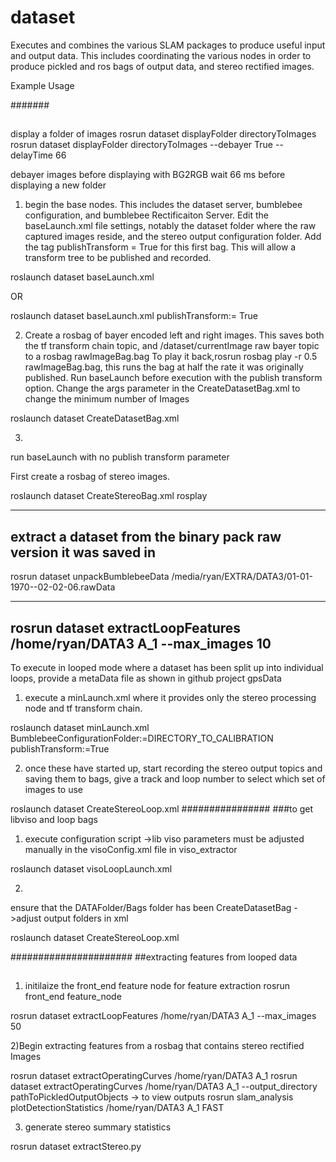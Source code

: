 # dataset
Executes and combines the various SLAM packages to produce useful input and output data. This includes coordinating the various nodes in order to produce pickled and ros bags of output data, and stereo rectified images.


Example Usage


#######
##
display a folder of images
rosrun dataset displayFolder directoryToImages 
rosrun dataset displayFolder directoryToImages --debayer True --delayTime 66

debayer images before displaying with BG2RGB
wait 66 ms before displaying a new folder


1) begin the base nodes. This includes the dataset server, bumblebee configuration, and bumblebee Rectificaiton Server.
  Edit the baseLaunch.xml file settings, notably the dataset folder where the raw captured images reside, and the stereo output configuration folder.
    Add the tag publishTransform = True for this first bag.
  This will allow a transform tree to be published and recorded.
  
  
  roslaunch dataset baseLaunch.xml
  
  
  OR 
  
  roslaunch dataset baseLaunch.xml publishTransform:= True
  
  

2) Create a rosbag of bayer encoded left and right images. This saves both the tf transform chain topic, and /dataset/currentImage raw bayer topic  to a rosbag rawImageBag.bag
  To play it back,rosrun rosbag play -r 0.5 rawImageBag.bag,
  this runs the bag at half the rate it was originally published.
  Run baseLaunch before execution with the publish transform option.
  Change the args parameter in the CreateDatasetBag.xml to change the minimum number of Images

    
  

  roslaunch dataset CreateDatasetBag.xml

3) 
run baseLaunch with no publish transform parameter

First create a rosbag of stereo images.


  roslaunch dataset CreateStereoBag.xml 
  rosplay 
  
  
  ---------------------
  extract a dataset from the binary pack raw version it was saved in
  -------------------
  rosrun dataset unpackBumblebeeData /media/ryan/EXTRA/DATA3/01-01-1970--02-02-06.rawData


  
  
----------------
rosrun dataset extractLoopFeatures /home/ryan/DATA3 A_1 --max_images 10
-----------------
  
  
  
To execute in looped mode where a dataset has been split up into individual loops, provide a metaData file as shown in github project gpsData

1) execute a minLaunch.xml where it provides only the stereo processing node and tf transform chain.

roslaunch dataset minLaunch.xml BumblebeeConfigurationFolder:=DIRECTORY_TO_CALIBRATION publishTransform:=True

2) once these have started up, start recording the stereo output topics and saving them to bags, give a track and loop number to select which set of images to use

roslaunch dataset CreateStereoLoop.xml
################
###to get libviso and loop bags

1) execute configuration script
->lib viso parameters must be adjusted manually in the visoConfig.xml file in viso_extractor


roslaunch dataset visoLoopLaunch.xml

2)
ensure that the DATAFolder/Bags folder has been CreateDatasetBag
->adjust output folders in xml 


roslaunch dataset CreateStereoLoop.xml



######################
##extracting features from looped data
##

1) initilaize the front_end feature node for feature extraction
rosrun front_end feature_node

rosrun dataset extractLoopFeatures /home/ryan/DATA3 A_1 --max_images 50

2)Begin extracting features from a rosbag that contains stereo rectified Images

rosrun dataset extractOperatingCurves /home/ryan/DATA3 A_1
rosrun dataset extractOperatingCurves /home/ryan/DATA3 A_1 --output_directory pathToPickledOutputObjects
-> to view outputs
rosrun slam_analysis plotDetectionStatistics /home/ryan/DATA3 A_1 FAST


3) generate stereo summary statistics 

rosrun dataset extractStereo.py

